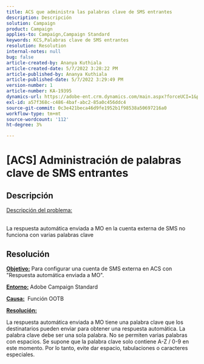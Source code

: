 ```yaml
---
title: ACS que administra las palabras clave de SMS entrantes
description: Descripción
solution: Campaign
product: Campaign
applies-to: Campaign,Campaign Standard
keywords: KCS,Palabras clave de SMS entrantes
resolution: Resolution
internal-notes: null
bug: false
article-created-by: Ananya Kuthiala
article-created-date: 5/7/2022 3:28:22 PM
article-published-by: Ananya Kuthiala
article-published-date: 5/7/2022 3:29:49 PM
version-number: 1
article-number: KA-19395
dynamics-url: https://adobe-ent.crm.dynamics.com/main.aspx?forceUCI=1&pagetype=entityrecord&etn=knowledgearticle&id=db744753-1ace-ec11-a7b5-0022480a8e40
exl-id: a57f368c-c486-4baf-abc2-85a0c456ddc4
source-git-commit: 0c3e421beca46d9fe1952b1f98538a50697216a0
workflow-type: tm+mt
source-wordcount: '112'
ht-degree: 3%

---
```


# [ACS] Administración de palabras clave de SMS entrantes

## Descripción

<u>Descripción del problema:</u>

<br>La respuesta automática enviada a MO en la cuenta externa de SMS no funciona con varias palabras clave

## Resolución


<b><u>Objetivo:</u></b> Para configurar una cuenta de SMS externa en ACS con &quot;Respuesta automática enviada a MO&quot;.

<b><u>Entorno:</u></b> Adobe Campaign Standard

<b><u>Causa:</u></b>  Función OOTB

<b><u>Resolución:</u></b>

La respuesta automática enviada a MO tiene una palabra clave que los destinatarios pueden enviar para obtener una respuesta automática. La palabra clave debe ser una sola palabra. No se permiten varias palabras con espacios. Se supone que la palabra clave solo contiene A-Z / 0-9 en este momento. Por lo tanto, evite dar espacio, tabulaciones o caracteres especiales.
